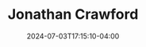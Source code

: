 ---
title: Jonathan Crawford
date: 2024-07-03T17:15:10-04:00
featured_image: Jonathan-Crawford.webp
featured_image_attr: Mikki Schaffner Photography
featured_image_attr_link: 
Socials:
  Facebook: jonathan.crawford.1612
  Twitter: 
  Instagram: jonathanacrawford
  LinkedIn: 
  IBDB: 
  IMDb:
  Website: https://www.jonacraw.com/
---